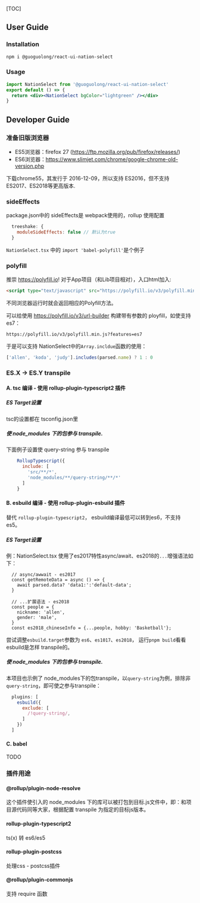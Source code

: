 [TOC]

## User Guide

### Installation

```bash
npm i @guoguolong/react-ui-nation-select
```

### Usage

```jsx
import NationSelect from '@guoguolong/react-ui-nation-select'
export default () => {
  return <div><NationSelect bgColor="lightgreen" /></div>
}
```


## Developer Guide

### 准备旧版浏览器

* ES5浏览器：firefox 27 (https://ftp.mozilla.org/pub/firefox/releases/)
* ES6浏览器：https://www.slimjet.com/chrome/google-chrome-old-version.php 

 下载chrome55，其发行于 2016-12-09，所以支持 ES2016，但不支持 ES2017、ES2018等更高版本.

### sideEffects

package.json中的 sideEffects是 webpack使用的，rollup 使用配置

```js
  treeshake: {
    moduleSideEffects: false // 默认为true
  }
```

`NationSelect.tsx` 中的 `import 'babel-polyfill'`是个例子


### polyfill

推崇 https://polyfill.io! 对于App项目（和Lib项目相对），入口html加入: 

```html
<script type="text/javascript" src="https://polyfill.io/v3/polyfill.min.js"></script>
```
不同浏览器运行时就会返回相应的Polyfill方法。

可以给使用 https://polyfill.io/v3/url-builder 构建带有参数的 ployfill，如使支持 es7：

```
https://polyfill.io/v3/polyfill.min.js?features=es7 
```
于是可以支持 NationSelect中的`Array.incldue`函数的使用：

```js
['allen', 'koda', 'judy'].includes(parsed.name) ? 1 : 0
```

### ES.X -> ES.Y transpile

#### A. tsc 编译 - 使用 rollup-plugin-typescript2 插件

##### ES Target设置

tsc的设置都在 tsconfig.json里

##### 使 node_modules 下的包参与 transpile.

下面例子设置使 query-string 参与 transpile
```js
    RollupTypescript({
      include: [
        'src/**/*',
        'node_modules/**/query-string/**/*'
      ]
    }
```

#### B. esbuild 编译 - 使用 rollup-plugin-esbuild 插件

替代 `rollup-plugin-typescript2`， esbuild编译最低可以转到es6，不支持es5。

##### ES Target设置

例：NationSelect.tsx 使用了es2017特性async/await、es2018的`...`增强语法如下：
```tsx
  // async/awwait - es2017
  const getRemoteData = async () => {
    await parsed.data? 'data1:':'default-data';
  }

  // ...扩展语法 - es2018
  const people = {
    nickname: 'allen',
    gender: 'male',
  }
  const es2018_chineseInfo = {...people, hobby: 'Basketball'};
```
尝试调整`esbuild.target`参数为 `es6`、`es1017`、`es2018`， 运行`pnpm build`看看 esbuild是怎样 transpile的。

##### 使 node_modules 下的包参与 transpile.
本项目也示例了 node_modules下的包transpile，以`query-string`为例，排除非`query-string`，即可使之参与transpile：
```js
  plugins: [
    esbuild({
      exclude: [
        /!query-string/,
      ]
    })
  ]
```

#### C. babel

TODO

### 插件用途

#### @rollup/plugin-node-resolve

这个插件使引入的 node_modules 下的库可以被打包到目标.js文件中，即：和项目源代码同等大家，根据配置 transpile 为指定的目标js版本。

#### rollup-plugin-typescript2

ts(x) 转 es6/es5

#### rollup-plugin-postcss
处理css - postcss插件

#### @rollup/plugin-commonjs
支持 require 函数

